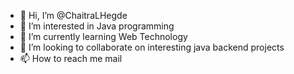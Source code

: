 - 👋 Hi, I’m @ChaitraLHegde
- 👀 I’m interested in Java programming
- 🌱 I’m currently learning Web Technology
- 💞️ I’m looking to collaborate on interesting java backend projects
- 📫 How to reach me mail

<!---
ChaitraLHegde/ChaitraLHegde is a ✨ special ✨ repository because its `README.md` (this file) appears on your GitHub profile.
You can click the Preview link to take a look at your changes.
--->
